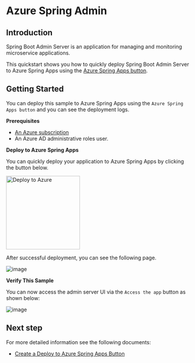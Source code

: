 # Azure Spring Admin

## Introduction

Spring Boot Admin Server is an application for managing and monitoring microservice applications.

This quickstart shows you how to quickly deploy Spring Boot Admin Server to Azure Spring Apps using the [Azure Spring Apps button](https://hui1110.github.io/NubesGen/asa-button/overview/).

## Getting Started

You can deploy this sample to Azure Spring Apps using the `Azure Spring Apps button` and you can see the deployment logs.

**Prerequisites**

- [An Azure subscription](https://azure.microsoft.com/free/)
- An Azure AD administrative roles user.

**Deploy to Azure Spring Apps**

You can quickly deploy your application to Azure Spring Apps by clicking the button below.

<a href="https://yonghui-asa-dev-apps-webapp.azuremicroservices.io/deploy.html?url=https://github.com/hui1110/azure-spring-admin" data-linktype="external">
    <img src="https://user-images.githubusercontent.com/58474919/236122963-8c0857bb-3822-4485-892a-445fa33f1612.png" alt="Deploy to Azure" width="200px" data-linktype="relative-path">
</a>

After successful deployment, you can see the following page.

![image](https://github.com/hui1110/azure-spring-admin/assets/58474919/3404d45f-32d4-42a1-93b8-0f38deb0bc94)

**Verify This Sample**

You can now access the admin server UI via the `Access the app` button as shown below:

![image](https://github.com/hui1110/azure-spring-admin/assets/58474919/90c4096e-868d-4801-a46a-d46f6bfee447)

## Next step

For more detailed information see the following documents:

- [Create a Deploy to Azure Spring Apps Button](https://hui1110.github.io/NubesGen/asa-button/quick-start/)
